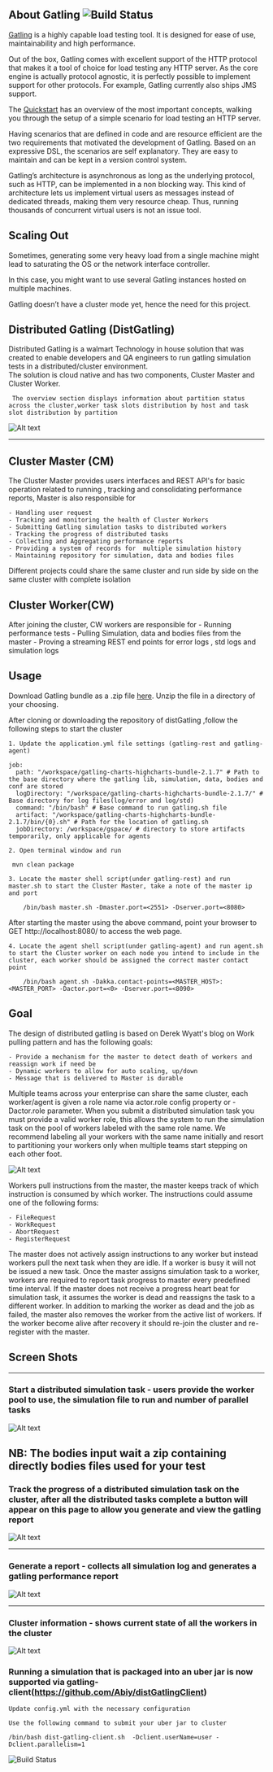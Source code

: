 ## About Gatling  ![Build Status](https://travis-ci.org/Abiy/distGatling.svg?branch=master)     

[Gatling](https://gatling.io) is a highly capable load testing tool. It is designed for ease of use, maintainability and high performance.

Out of the box, Gatling comes with excellent support of the HTTP protocol that makes it a tool of choice for load testing any HTTP server. As the core engine is actually 
protocol agnostic, it is perfectly possible to implement support for other protocols. For example, Gatling currently also ships JMS support.

The [Quickstart](http://gatling.io/docs/2.2.2/quickstart.html#quickstart) has an overview of the most important concepts, walking you through the setup of a simple scenario for load testing an HTTP server.

Having scenarios that are defined in code and are resource efficient are the two requirements that motivated the development of Gatling. Based on an expressive DSL, the scenarios
are self explanatory. They are easy to maintain and can be kept in a version control system.

Gatling’s architecture is asynchronous as long as the underlying protocol, such as HTTP, can be implemented in a non blocking way. 
This kind of architecture lets us implement virtual users as messages instead of dedicated threads, making them very resource cheap. Thus, running thousands of concurrent 
virtual users is not an issue tool. 

## Scaling Out
Sometimes, generating some very heavy load from a single machine might lead to saturating the OS or the network interface controller.

In this case, you might want to use several Gatling instances hosted on multiple machines.

Gatling doesn’t have a cluster mode yet, hence the need for this project.

## Distributed Gatling (DistGatling)

Distributed Gatling is a walmart Technology in house solution that was created to enable developers and QA engineers to run gatling simulation tests in a distributed/cluster environment.  
The solution is cloud native and has two components, Cluster Master and Cluster Worker.

     The overview section displays information about partition status across the cluster,worker task slots distribution by host and task slot distribution by partition
![Alt text](images/landing.png "Thread metrics for the master")
<!-- <img src="/images/landing.png" width="700" height="400" alt="Thread metrics for the master"/> -->

---

## Cluster Master (CM)

The Cluster Master  provides users interfaces and REST API's for basic operation related to running , tracking and consolidating performance reports,  Master is also responsible for

    - Handling user request
    - Tracking and monitoring the health of Cluster Workers 
    - Submitting Gatling simulation tasks to distributed workers
    - Tracking the progress of distributed tasks
    - Collecting and Aggregating performance reports
    - Providing a system of records for  multiple simulation history
    - Maintaining repository for simulation, data and bodies files
   
Different projects could share the same cluster and run side by side on the same cluster with  complete isolation

## Cluster Worker(CW)

After joining the cluster, CW workers are responsible for 
    - Running performance tests
    - Pulling Simulation, data and bodies files from the master
    - Proving a streaming REST end points for error logs , std logs and simulation logs
    
   
    
## Usage

Download Gatling bundle as a .zip file [here](http://gatling.io/#/resources/download). Unzip the file in a directory of your choosing. 
                        
After cloning or downloading the repository of distGatling ,follow the following steps to start the cluster
    
    1. Update the application.yml file settings (gatling-rest and gatling-agent)
    
    job:
      path: "/workspace/gatling-charts-highcharts-bundle-2.1.7" # Path to the base directory where the gatling lib, simulation, data, bodies and conf are stored
      logDirectory: "/workspace/gatling-charts-highcharts-bundle-2.1.7/" # Base directory for log files(log/error and log/std)
      command: "/bin/bash" # Base command to run gatling.sh file
      artifact: "/workspace/gatling-charts-highcharts-bundle-2.1.7/bin/{0}.sh" # Path for the location of gatling.sh
      jobDirectory: /workspace/gspace/ # directory to store artifacts temporarily, only applicable for agents

    2. Open terminal window and run 
    
     mvn clean package
    
    3. Locate the master shell script(under gatling-rest) and run master.sh to start the Cluster Master, take a note of the master ip and port
        
        /bin/bash master.sh -Dmaster.port=<2551> -Dserver.port=<8080>
        

After starting the master using the above command, point your browser to GET http://localhost:8080/ to access the web page.

        
    4. Locate the agent shell script(under gatling-agent) and run agent.sh to start the Cluster worker on each node you intend to include in the cluster, each worker should be assigned the correct master contact point
        
        /bin/bash agent.sh -Dakka.contact-points=<MASTER_HOST>:<MASTER_PORT> -Dactor.port=<0> -Dserver.port=<8090>



##  Goal

The design of distributed gatling is based on Derek Wyatt's blog on Work pulling pattern and has the following goals:
 
    - Provide a mechanism for the master to detect death of workers and reassign work if need be
    - Dynamic workers to allow for auto scaling, up/down
    - Message that is delivered to Master is durable
    
Multiple teams across your enterprise can share the same cluster, each worker/agent is given a role name via actor.role config property or -Dactor.role parameter. 
When you submit a distributed simulation task you must provide a valid worker role, this allows the system to run the simulation task on the pool of workers labeled with the same role name.
We recommend labeling all your workers with the same name initially and resort to partitioning your workers only when multiple teams start stepping on each other foot. 

![Alt text](images/pull_work.png "Pull work model")

Workers pull instructions from the master, the master keeps track of which instruction is consumed by which worker. The instructions could assume one of the following forms:
   
    - FileRequest
    - WorkRequest
    - AbortRequest
    - RegisterRequest
    
The master does not actively assign instructions to any worker but instead workers pull the next task when they are idle. If a worker is busy it will not be issued a new task.
Once the master assigns simulation task to a worker, workers are required to report task progress to master every predefined time interval. 
If the master does not receive a progress heart beat for simulation task, it assumes the worker is dead and reassigns the task to a different worker. 
In addition to marking the worker as dead and the job as failed, the master also removes the worker from the active list of workers. 
If the worker become alive after recovery it should re-join the cluster and re-register with the master.  


## Screen Shots 

---

### Start a distributed simulation task - users provide  the worker pool to use, the simulation file to run and number of parallel tasks
![Alt text](images/submit_simulation_job.png "Start a distributed simulation task")
<!-- <img src="/images/submit_simulation_job.png" width="700" height="400" alt="Start a distributed simulation task"/> -->
NB: The bodies input wait a zip containing directly bodies files used for your test
---

### Track the progress of a distributed simulation task on the cluster, after all the distributed tasks complete a button will appear on this page to allow you generate and view the gatling report
![Alt text](images/running_simulation_job.png "Track task progress")
<!-- <img src="/images/running_simulation_job.png" width="700" height="400" alt="Track progress"/> -->

---

### Generate a report  - collects all simulation log and generates a gatling performance report
![Alt text](images/generate_report.png "Generate report")
<!-- <img src="/images/generate_report.png" width="700" height="400" alt="Generate report"/> -->

---

### Cluster information - shows current state of all the workers in the cluster
![Alt text](images/cluster_info.png "Cluster info")
<!-- <img src="/images/cluster_info.png" width="700" height="400" alt="Cluster info"/> -->

### Running a simulation that is packaged into an uber jar is now supported via gatling-client(https://github.com/Abiy/distGatlingClient)

    Update config.yml with the necessary configuration

    Use the following command to submit your uber jar to cluster
    
    /bin/bash dist-gatling-client.sh  -Dclient.userName=user -Dclient.parallelism=1
    
  
![Build Status](https://travis-ci.org/Abiy/distGatling.svg?branch=master)      